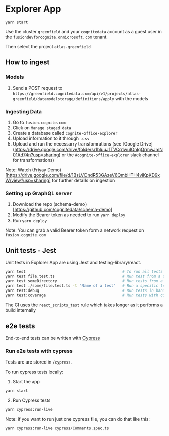 # Explorer App

```
yarn start
```

Use the cluster `greenfield` and your `cognitedata` account as a guest user in the `fusiondevforcognite.onmicrosoft.com` tenant.

Then select the project `atlas-greenfield`

## How to ingest

### Models

1. Send a POST request to `https://greenfield.cognitedata.com/api/v1/projects/atlas-greenfield/datamodelstorage/definitions/apply` with the models

### Ingesting Data

1. Go to `fusion.cognite.com`
2. Click on `Manage staged data`
3. Create a database called `cognite-office-explorer`
4. Upload information to it through `.csv`
5. Upload and run the necessarry transfomrations (see [Google Drive] (https://drive.google.com/drive/folders/1bluuJ1TVCq1wuIOnIgQrmwJmN01Ad74n?usp=sharing) or the `#cognite-office-explorer` slack channel for transformations)

Note: Watch (Friyay Demo)[https://drive.google.com/file/d/1BsLVOndR53GAzeV6QmbHTH4viKpKD9xW/view?usp=sharing] for further details on ingestion

### Setting up GraphQL server

1. Download the repo (schema-demo) [https://github.com/cognitedata/schema-demo]
2. Modify the Bearer token as needed to run `yarn deploy`
3. Run `yarn deploy`

Note: You can grab a valid Bearer token form a network request on `fusion.cognite.com`

## Unit tests - Jest

Unit tests in Explorer App are using Jest and testing-library/react.

```sh
yarn test                                           # To run all tests in watch mode
yarn test file.test.ts                              # Run test from a file
yarn test someDirectory                             # Run tests from a specific directory
yarn test ./some/file.test.ts -t "Name of a test"   # Run a specific test from a file
yarn test:debug                                     # Run tests in band
yarn test:coverage                                  # Run tests with coverage report
```

The CI uses the `react_scripts_test` rule which takes longer as it performs a build internally

## e2e tests

End-to-end tests can be written with [Cypress](https://github.com/cypress-io/cypress)

### Run e2e tests with cypress

Tests are are stored in `/cypress`.

To run cypress tests locally:

1. Start the app

```sh
yarn start
```

2. Run Cypress tests

```sh
yarn cypress:run-live
```

Note: if you want to run just one cypress file, you can do that like this:

```sh
yarn cypress:run-live cypress/Comments.spec.ts
```
